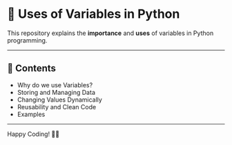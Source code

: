 # 🐍 Uses of Variables in Python

This repository explains the **importance** and **uses** of variables in Python programming.

---

## 📂 Contents

- Why do we use Variables?
- Storing and Managing Data
- Changing Values Dynamically
- Reusability and Clean Code
- Examples

---

Happy Coding! 🌿✨
